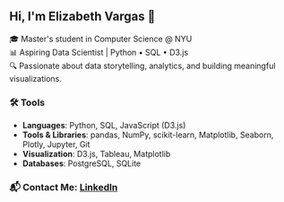 ## Hi, I'm Elizabeth Vargas 👋
🎓 Master's student in Computer Science @ NYU  
📊 Aspiring Data Scientist | Python • SQL • D3.js  
🔍 Passionate about data storytelling, analytics, and building meaningful visualizations.

### 🛠️ Tools
- **Languages**: Python, SQL, JavaScript (D3.js)  
- **Tools & Libraries**: pandas, NumPy, scikit-learn, Matplotlib, Seaborn, Plotly, Jupyter, Git  
- **Visualization**: D3.js, Tableau, Matplotlib  
- **Databases**: PostgreSQL, SQLite  

### 📬 Contact Me: [LinkedIn](https://linkedin.com/in/elizabethgreervargas)  
